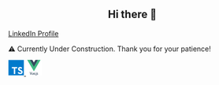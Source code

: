 <h2 id="top" align="center">Hi there 👋</h2>

[LinkedIn Profile](https://www.linkedin.com/in/andrejhucko/)

⚠ Currently Under Construction. Thank you for your patience!

<!--
**Salmon42/Salmon42** is a ✨ _special_ ✨ repository because its `README.md` (this file) appears on your GitHub profile.

Here are some ideas to get you started:

- 🔭 I’m currently working on ...
- 🌱 I’m currently learning ...
- 👯 I’m looking to collaborate on ...
- 🤔 I’m looking for help with ...
- 💬 Ask me about ...
- 📫 How to reach me: ...
- 😄 Pronouns: ...
- ⚡ Fun fact: ...
-->

<p align="left">
<a href="#top">
	<img 
		src="https://raw.githubusercontent.com/devicons/devicon/master/icons/typescript/typescript-original.svg" 
		alt="C Language" width="32" height="32"
	/>
</a>
<a href="https://vuejs.org/" target="_blank" rel="noreferrer">
	<img src="https://raw.githubusercontent.com/devicons/devicon/master/icons/vuejs/vuejs-original-wordmark.svg"
	alt="Vue.js" width="32" height="32"/>
</a>
</p>